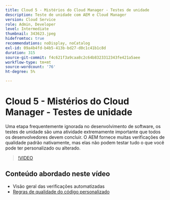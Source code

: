 ```yaml
---
title: Cloud 5 - Mistérios do Cloud Manager - Testes de unidade
description: Teste de unidade com AEM e Cloud Manager
version: Cloud Service
role: Admin, Developer
level: Intermediate
thumbnail: 343623.jpeg
hidefromtoc: true
recommendations: noDisplay, noCatalog
exl-id: 09a4b4fd-b4b5-413b-bd27-d0c1c41b1c8d
duration: 315
source-git-commit: f4c621f3a9caa8c2c64b8323312343fe421a5aee
workflow-type: tm+mt
source-wordcount: '76'
ht-degree: 5%

---
```


# Cloud 5 - Mistérios do Cloud Manager - Testes de unidade

Uma etapa frequentemente ignorada no desenvolvimento de software, os testes de unidade são uma atividade extremamente importante que todos os desenvolvedores devem concluir. O AEM fornece muitas verificações de qualidade padrão nativamente, mas elas não podem testar tudo o que você pode ter personalizado ou alterado.

>[!VIDEO](https://video.tv.adobe.com/v/343623?quality=12&learn=on)

## Conteúdo abordado neste vídeo

+ Visão geral das verificações automatizadas
+ [Regras de qualidade do código personalizado](https://experienceleague.adobe.com/docs/experience-manager-cloud-service/content/implementing/using-cloud-manager/test-results/custom-code-quality-rules.html)
